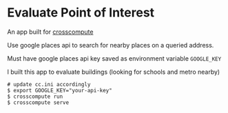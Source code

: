 # Evaluate Point of Interest
An app built for [crosscompute]('https://crosscompute.com')

Use google places api to search for nearby places on a queried address.

Must have google places api key saved as environment variable `GOOGLE_KEY`

I built this app to evaluate buildings (looking for schools and metro nearby)

```
# update cc.ini accordingly
$ export GOOGLE_KEY="your-api-key"
$ crosscompute run
$ crosscompute serve
```
